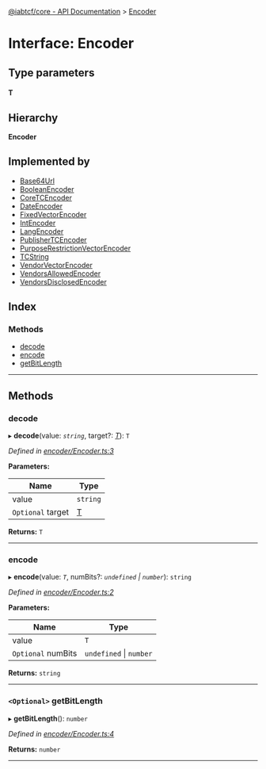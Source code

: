 [@iabtcf/core - API Documentation](../README.md) > [Encoder](../interfaces/encoder.md)

# Interface: Encoder

## Type parameters
#### T 
## Hierarchy

**Encoder**

## Implemented by

* [Base64Url](../classes/base64url.md)
* [BooleanEncoder](../classes/booleanencoder.md)
* [CoreTCEncoder](../classes/coretcencoder.md)
* [DateEncoder](../classes/dateencoder.md)
* [FixedVectorEncoder](../classes/fixedvectorencoder.md)
* [IntEncoder](../classes/intencoder.md)
* [LangEncoder](../classes/langencoder.md)
* [PublisherTCEncoder](../classes/publishertcencoder.md)
* [PurposeRestrictionVectorEncoder](../classes/purposerestrictionvectorencoder.md)
* [TCString](../classes/tcstring.md)
* [VendorVectorEncoder](../classes/vendorvectorencoder.md)
* [VendorsAllowedEncoder](../classes/vendorsallowedencoder.md)
* [VendorsDisclosedEncoder](../classes/vendorsdisclosedencoder.md)

## Index

### Methods

* [decode](encoder.md#decode)
* [encode](encoder.md#encode)
* [getBitLength](encoder.md#getbitlength)

---

## Methods

<a id="decode"></a>

###  decode

▸ **decode**(value: *`string`*, target?: *[T]()*): `T`

*Defined in [encoder/Encoder.ts:3](https://github.com/chrispaterson/iabtcf-es/blob/2c7676b/modules/core/src/encoder/Encoder.ts#L3)*

**Parameters:**

| Name | Type |
| ------ | ------ |
| value | `string` |
| `Optional` target | [T]() |

**Returns:** `T`

___
<a id="encode"></a>

###  encode

▸ **encode**(value: *`T`*, numBits?: *`undefined` \| `number`*): `string`

*Defined in [encoder/Encoder.ts:2](https://github.com/chrispaterson/iabtcf-es/blob/2c7676b/modules/core/src/encoder/Encoder.ts#L2)*

**Parameters:**

| Name | Type |
| ------ | ------ |
| value | `T` |
| `Optional` numBits | `undefined` \| `number` |

**Returns:** `string`

___
<a id="getbitlength"></a>

### `<Optional>` getBitLength

▸ **getBitLength**(): `number`

*Defined in [encoder/Encoder.ts:4](https://github.com/chrispaterson/iabtcf-es/blob/2c7676b/modules/core/src/encoder/Encoder.ts#L4)*

**Returns:** `number`

___

